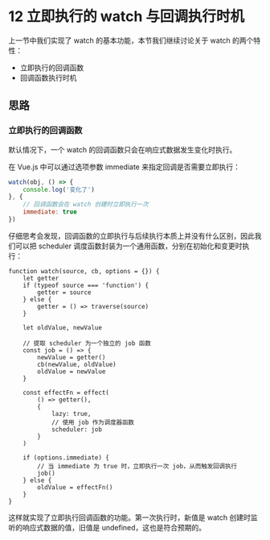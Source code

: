 # 12 立即执行的 watch 与回调执行时机
上一节中我们实现了 watch 的基本功能，本节我们继续讨论关于 watch 的两个特性：
* 立即执行的回调函数
* 回调函数执行时机

## 思路
### 立即执行的回调函数
默认情况下，一个 watch 的回调函数只会在响应式数据发生变化时执行。

在 Vue.js 中可以通过选项参数 immediate 来指定回调是否需要立即执行：
```js
watch(obj, () => {
    console.log('变化了')
}, { 
    // 回调函数会在 watch 创建时立即执行一次
    immediate: true 
})
```

仔细思考会发现，回调函数的立即执行与后续执行本质上并没有什么区别，因此我们可以把 scheduler 调度函数封装为一个通用函数，分别在初始化和变更时执行：
```js{11-16,22-23,27-32}
function watch(source, cb, options = {}) {
    let getter
    if (typeof source === 'function') {
        getter = source
    } else {
        getter = () => traverse(source)
    }

    let oldValue, newValue

    // 提取 scheduler 为一个独立的 job 函数
    const job = () => {
        newValue = getter()
        cb(newValue, oldValue)
        oldValue = newValue
    }

    const effectFn = effect(
        () => getter(),
        {
            lazy: true,
            // 使用 job 作为调度器函数
            scheduler: job
        }
    )

    if (options.immediate) { 
        // 当 immediate 为 true 时，立即执行一次 job，从而触发回调执行
        job()
    } else {
        oldValue = effectFn()
    }
}
```
这样就实现了立即执行回调函数的功能。第一次执行时，新值是 watch 创建时监听的响应式数据的值，旧值是 undefined，这也是符合预期的。
